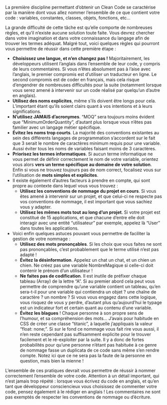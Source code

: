 La première discipline permettant d’obtenir un Clean Code se caractérise par la manière dont vous allez nommer l’ensemble de ce que contient votre code : variables, constantes, classes, objets, fonctions, etc…

La grande difficulté de cette tâche est qu’elle comporte de nombreuses règles, et qu’il n’existe aucune solution toute faite. Vous devrez chercher dans votre imagination et dans votre connaissance du langage afin de trouver les termes adéquat. Malgré tout, voici quelques règles qui pourront vous permettre de réussir dans cette première étape : 

- **Choisissez une langue, et n’en changez pas !** Majoritairement, les développeurs utilisent l’anglais dans l’ensemble de leur code, y compris de leurs commentaires. Si vous n’êtes absolument pas à l’aise avec l’anglais, le premier compromis est d’utiliser un traducteur en ligne. Le second compromis est de coder en français, mais cela risque d’engendrer de nombreuses difficultés pour la suite (notamment lorsque vous serez amené à intervenir sur un code réalisé par quelqu’un d’autre en anglais).
- **Utilisez des noms explicites**, même s’ils doivent être longs pour cela. L’important étant qu’ils soient clairs quant à vos intentions et à leurs significations.
- **N’utilisez JAMAIS d’acronymes**. “MOQ” sera toujours moins évident que “MinimumOrderQuantity”, d’autant plus lorsque vous n’êtes pas familier avec un langage métier spécifique.
- **Évitez les noms trop courts**. La majorité des conventions existantes au sein des différents langages de programmation s’accordent sur le fait que 3 serait le nombre de caractères minimum requis pour une variable. Aussi éviter tous les noms de variables faisant moins de 3 caractères.
- **Priorisez les termes informatiques**. Si aucun terme informatique ne vous permet de définir correctement le nom de votre variable, orientez vous alors **vers un terme spécifique au domaine de votre solution**. Enfin si vous ne trouvez toujours pas de nom correct, focalisez vous sur l’utilisation de **mots simples et explicites**.
- Il existe également d’autres facteurs à prendre en compte, qui sont propre au contexte dans lequel vous vous trouvez : 
    - **Utilisez les conventions de nommage du projet en cours**. Si vous êtes amené à intervenir sur un projet, et que celui-ci ne respecte pas vos conventions de nommage, il est important que vous sachiez vous y adapter.
    - **Utilisez les mêmes mots tout au long d’un projet**. Si votre projet est constitué de 15 applications, et que chacune d’entre elle doit interagir avec une entité “utilisateur” par exemple, appelez là “User” dans toutes les applications.
- Voici enfin quelques astuces pouvant vous permettre de faciliter la gestion de votre nommage : 
    - **Utilisez des mots prononçables**. Si les choix que vous faites ne sont pas prononçables, c’est probablement que le terme utilisé n’est pas adapté !
    - **Évitez la désinformation**. Appelez un chat un chat, et un chien un chien. Ne créez pas une variable NombreMagique si celle-ci doit contenir le prénom d’un utilisateur !
    - **Ne faites pas de codification**. Il est inutile de préfixer chaque tableau (Array) de la lettre “A”. Si au premier abord cela peut vous permettre de comprendre qu’une variable contient un tableau, qu’en sera-t-il pour une variable qui contiendra un objet ? une chaîne de caractère ? un nombre ? Si vous vous engagez dans cette logique, vous risquez de vous y perdre, d’autant plus qu’aujourd’hui le typage est un indicateur fort et certain quant au contenu d’une variable.
    - **Évitez les blagues** ! Chaque personne à son propre sens de l’humour, et sa compréhension des mots… J’avais pour habitude en CSS de créer une classe “titanic”, à laquelle j’appliquais la valeur “float: none;”. Si sur le fond ce nommage vous fait rire vous aussi, il n’en reste cependant pas suffisamment explicite pour le trouver facilement et le ré-exploiter par la suite. Il y a donc de fortes probabilités pour qu’une personne n’étant pas habituée à ce genre de nommage fasse un duplicata de ce code sans même s’en rendre compte. Notez ici que ce ne sera pas la faute de la personne en question, mais bien la  mienne !

L’ensemble de ces pratiques devrait vous permettre de réussir à nommer correctement l’ensemble de votre code. Attention à un détail important, qui n’est jamais trop répété : lorsque vous écrivez du code en anglais, et qu’en tant que développeur consciencieux vous choisissez de commenter votre code, pensez également à le rédiger en anglais ! Les commentaires ne sont pas exemptés de respecter les conventions de nommage ou d’écriture.